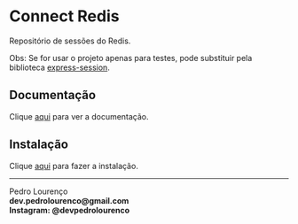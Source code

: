 # Connect Redis

Repositório de sessões do Redis.

Obs: Se for usar o projeto apenas para testes, pode substituir pela biblioteca [express-session](express-session.md).

## Documentação

Clique [aqui](https://github.com/tj/connect-redis) para ver a documentação.

## Instalação

Clique [aqui](https://www.npmjs.com/package/connect-redis) para fazer a instalação.


<hr>
<stong>Pedro Lourenço</strong><br>
<Strong>dev.pedrolourenco@gmail.com</strong><br>
<Strong>Instagram: @devpedrolourenco</strong>